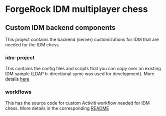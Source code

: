 # ForgeRock IDM multiplayer chess

## Custom IDM backend components
This project contains the backend (server) customizations for IDM that are needed for the IDM chess

### idm-project
This contains the config files and scripts that you can copy over an existing IDM sample (LDAP b-directional symc was used for development). More details [here](idm-project/README.md)

### workflows
This has the source code for custom Activiti workflow needed for IDM chess. More details in the corresponding [README](workflows/README.md)

